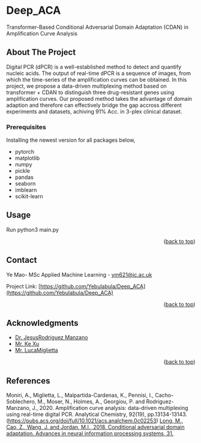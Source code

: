 # Deep_ACA
Transformer-Based Conditional Adversarial Domain Adaptation (CDAN) in Amplification Curve Analysis




<!-- ABOUT THE PROJECT -->
## About The Project
Digital PCR (dPCR) is a well-established method to detect and quantify nucleic acids. The output of real-time dPCR is a sequence of images, from which the time-series of the amplification curves can be obtained. In this project, we propose a data-driven multiplexing method based on transformer + CDAN to distinguish three drug-resistant genes using amplification curves. Our proposed method takes the advantage of domain adaption and therefore can effectively bridge the gap accross different experiments and datasets, achiving 91% Acc. in 3-plex clinical dataset.



<!-- GETTING STARTED -->
### Prerequisites
Installing the newest version for all packages below,
- pytorch
- matplotlib
- numpy
- pickle
- pandas
- seaborn
- imblearn
- scikit-learn

<!-- USAGE EXAMPLES -->
## Usage
Run python3 main.py

<p align="right">(<a href="#top">back to top</a>)</p>

<!-- CONTACT -->
## Contact

Ye Mao- MSc Applied Machine Learning - ym621@ic.ac.uk

Project Link: [https://github.com/Yebulabula/Deep_ACA](https://github.com/Yebulabula/Deep_ACA)

<p align="right">(<a href="#top">back to top</a>)</p>



<!-- ACKNOWLEDGMENTS -->
## Acknowledgments

* [Dr. JesusRodriguez Manzano](https://www.imperial.ac.uk/people/j.rodriguez-manzano)
* [Mr. Ke Xu]()
* [Mr. LucaMiglietta](https://www.imperial.ac.uk/people/l.miglietta)


<p align="right">(<a href="#top">back to top</a>)</p>

## References
Moniri, A., Miglietta, L., Malpartida-Cardenas, K., Pennisi, I., Cacho-Soblechero, M., Moser, N., Holmes, A., Georgiou, P. and Rodriguez-Manzano, J., 2020. Amplification curve analysis: data-driven multiplexing using real-time digital PCR. Analytical Chemistry, 92(19), pp.13134-13143.(https://pubs.acs.org/doi/full/10.1021/acs.analchem.0c02253)
[Long, M., Cao, Z., Wang, J. and Jordan, M.I., 2018. Conditional adversarial domain adaptation. Advances in neural information processing systems, 31.](https://proceedings.neurips.cc/paper/2018/hash/ab88b15733f543179858600245108dd8-Abstract.html)


<!-- MARKDOWN LINKS & IMAGES -->
<!-- https://www.markdownguide.org/basic-syntax/#reference-style-links -->
[contributors-shield]: https://img.shields.io/github/contributors/github_username/repo_name.svg?style=for-the-badge
[contributors-url]: https://github.com/github_username/repo_name/graphs/contributors
[forks-shield]: https://img.shields.io/github/forks/github_username/repo_name.svg?style=for-the-badge
[forks-url]: https://github.com/github_username/repo_name/network/members
[stars-shield]: https://img.shields.io/github/stars/github_username/repo_name.svg?style=for-the-badge
[stars-url]: https://github.com/github_username/repo_name/stargazers
[issues-shield]: https://img.shields.io/github/issues/github_username/repo_name.svg?style=for-the-badge
[issues-url]: https://github.com/github_username/repo_name/issues
[license-shield]: https://img.shields.io/github/license/github_username/repo_name.svg?style=for-the-badge
[license-url]: https://github.com/github_username/repo_name/blob/master/LICENSE.txt
[linkedin-shield]: https://img.shields.io/badge/-LinkedIn-black.svg?style=for-the-badge&logo=linkedin&colorB=555
[linkedin-url]: https://linkedin.com/in/linkedin_username
[product-screenshot]: images/screenshot.png
